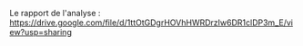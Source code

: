 Le rapport de l'analyse : https://drive.google.com/file/d/1ttOtGDgrHOVhHWRDrzIw6DR1clDP3m_E/view?usp=sharing
